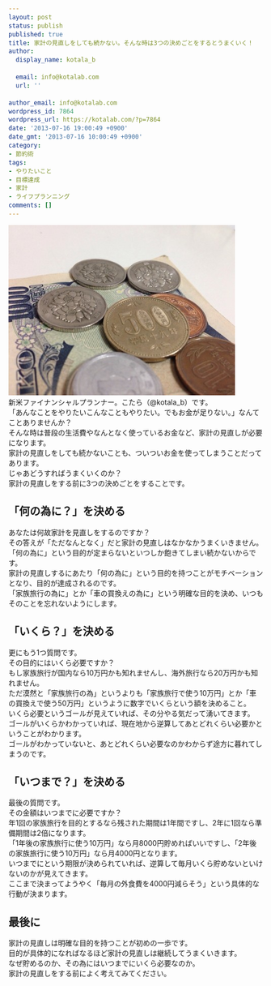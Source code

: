 ```yaml
---
layout: post
status: publish
published: true
title: 家計の見直しをしても続かない。そんな時は3つの決めごとをするとうまくいく！
author:
  display_name: kotala_b

  email: info@kotalab.com
  url: ''

author_email: info@kotalab.com
wordpress_id: 7864
wordpress_url: https://kotalab.com/?p=7864
date: '2013-07-16 19:00:49 +0900'
date_gmt: '2013-07-16 10:00:49 +0900'
category:
- 節約術
tags:
- やりたいこと
- 目標達成
- 家計
- ライフプランニング
comments: []
---
```

<p><img src="/wp-content/uploads/kakei_130716-448x336.jpg" alt="kakei_130716" width="448" height="336" class="alignnone size-large wp-image-7870" /><br />
新米ファイナンシャルプランナー。こたら（@kotala_b）です。<br />
「あんなことをやりたいこんなこともやりたい。でもお金が足りない。」なんてことありませんか？<br />
そんな時は普段の生活費やなんとなく使っているお金など、家計の見直しが必要になります。<br />
家計の見直しをしても続かないことも、ついついお金を使ってしまうことだってあります。<br />
じゃあどうすればうまくいくのか？<br />
家計の見直しをする前に3つの決めごとをすることです。<br />
</p>
<!--more-->
<h2>「何の為に？」を決める</h2>
<p>あなたは何故家計を見直しをするのですか？<br />
その答えが「ただなんとなく」だと家計の見直しはなかなかうまくいきません。<br />
「何の為に」という目的が定まらないといつしか飽きてしまい続かないからです。<br />
家計の見直しするにあたり「何の為に」という目的を持つことがモチベーションとなり、目的が達成されるのです。<br />
「家族旅行の為に」とか「車の買換えの為に」という明確な目的を決め、いつもそのことを忘れないようにします。</p>
<h2>「いくら？」を決める</h2>
<p>更にもう1つ質問です。<br />
その目的にはいくら必要ですか？<br />
もし家族旅行が国内なら10万円かも知れませんし、海外旅行なら20万円かも知れません。<br />
ただ漠然と「家族旅行の為」というよりも「家族旅行で使う10万円」とか「車の買換えで使う50万円」というように数字でいくらという額を決めること。<br />
いくら必要というゴールが見えていれば、その分やる気だって湧いてきます。<br />
ゴールがいくらかわかっていれば、現在地から逆算してあとどれくらい必要かということがわかります。<br />
ゴールがわかっていないと、あとどれくらい必要なのかわからず途方に暮れてしまうのです。</p>
<h2>「いつまで？」を決める</h2>
<p>最後の質問です。<br />
その金額はいつまでに必要ですか？<br />
年1回の家族旅行を目的とするなら残された期間は1年間ですし、2年に1回なら準備期間は2倍になります。<br />
「1年後の家族旅行に使う10万円」なら月8000円貯めればいいですし、「2年後の家族旅行に使う10万円」なら月4000円となります。<br />
いつまでにという期限が決められていれば、逆算して毎月いくら貯めないといけないのかが見えてきます。<br />
ここまで決まってようやく「毎月の外食費を4000円減らそう」という具体的な行動が決まります。</p>
<h2>最後に</h2>
<p>家計の見直しは明確な目的を持つことが初めの一歩です。<br />
目的が具体的になればなるほど家計の見直しは継続してうまくいきます。<br />
なぜ貯めるのか、その為にはいつまでにいくら必要なのか。<br />
家計の見直しをする前によく考えてみてください。</p>
